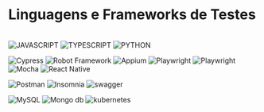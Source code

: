 # Linguagens e Frameworks de Testes

<div style="display: inline_block"><br/>
 <img aligh="center" alt="JAVASCRIPT" src="https://img.shields.io/badge/JavaScript-F7DF1E?style=for-the-badge&logo=javascript&logoColor=black">
 <img aligh="center" alt="TYPESCRIPT" src="https://img.shields.io/badge/TypeScript-007ACC?style=for-the-badge&logo=typescript&logoColor=white">
 <img aligh="center" alt="PYTHON" src="https://img.shields.io/badge/Python-14354C?style=for-the-badge&logo=python&logoColor=white">
<p></p>
 <img aligh="center" alt="Cypress" src="https://img.shields.io/badge/Cypress-fff?style=for-the-badge&logo=Cypress&logoColor=grey">
 <img aligh="center" alt="Robot Framework" src="https://img.shields.io/badge/Robot%20Framework-000000.svg?style=for-the-badge&logo=Robot-Framework&logoColor=white">
 <img aligh="center" alt="Appium" src="https://img.shields.io/badge/Appium-EE376D.svg?style=for-the-badge&logo=Appium&logoColor=white">
 <img aligh="center" alt="Playwright" src="https://img.shields.io/badge/Playwright-45ba4b?style=for-the-badge&logo=Playwright&logoColor=white">
 <img aligh="center" alt="Playwright" src="https://img.shields.io/badge/Playwright-45ba4b?style=for-the-badge&logo=Playwright&logoColor=white">
 <img aligh="center" alt="Mocha" src="">
 <img aligh="center" alt="React Native" src="https://img.shields.io/badge/React_Native-20232A?style=for-the-badge&logo=react&logoColor=61DAFB">
   
 <p></p>
 <img aligh="center" alt="Postman" src="https://img.shields.io/badge/Postman-fff?style=for-the-badge&logo=postman&logoColor=orange">
 <img aligh="center" alt="Insomnia" src="https://img.shields.io/badge/Insomnia-5849be?style=for-the-badge&logo=Insomnia&logoColor=white">
 <img aligh="center" alt="swagger" src="https://img.shields.io/badge/swagger-fff?style=for-the-badge&logo=swagger&logoColor=greem">
 
 <p></p>
 <img aligh="center" alt="MySQL" src="https://img.shields.io/badge/MySQL-00000F?style=for-the-badge&logo=mysql&logoColor=white">
 <img aligh="center" alt="Mongo db" src="https://img.shields.io/badge/MongoDB-4EA94B?style=for-the-badge&logo=mongodb&logoColor=white">
 
 <img aligh="center" alt="kubernetes" src="https://img.shields.io/badge/kubernetes-fff?style=for-the-badge&logo=kubernetes&logoColor=blue">
</div>


